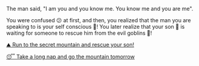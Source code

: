 The man said, "I am you and you know me. You know me and you are me".

You were confused 😕 at first, and then, you realized that the man you are speaking to is your self conscious 🧠! You later realize that your son 👦 is waiting for someone to rescue him from the evil goblins 👺!

[⛰️ Run to the secret mountain and rescue your son!](../4/2.md)

[😴 Take a long nap and go the mountain tomorrow](1-BC.md)